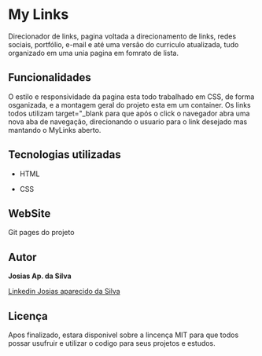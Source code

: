 # My Links 


Direcionador de links, pagina voltada a direcionamento de links, redes sociais, portfólio, e-mail e até uma versão do curriculo atualizada, tudo organizado em uma unia pagina em fomrato de lista. 


## Funcionalidades

O estilo e responsividade da pagina esta todo trabalhado em CSS, de forma osganizada, e a montagem geral do projeto esta em um container.
Os links todos utilizam target="_blank para que após o click o navegador abra uma nova aba de navegação, direcionando o usuario para o link desejado mas mantando o MyLinks aberto.


## Tecnologias utilizadas

* HTML 

* CSS 

## WebSite

Git pages do projeto

<link aqui>


## Autor

**Josias Ap. da Silva**

[Linkedin Josias aparecido da Silva](https://www.linkedin.com/in/josias-aparecido-da-silva/)


## Licença

Apos finalizado, estara disponivel sobre a lincença MIT para que todos possar usufruir e utilizar o codigo para seus projetos e estudos.